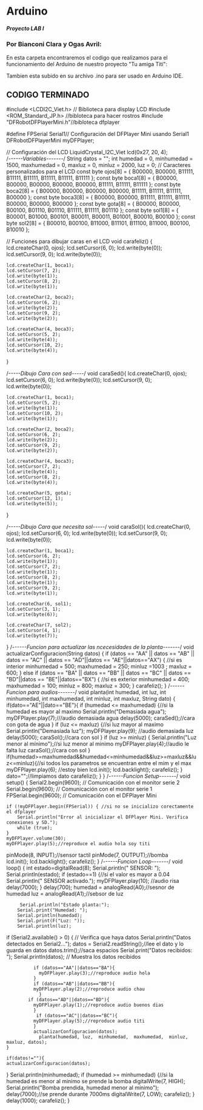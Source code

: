 # Arduino
##### Proyecto LAB I 
### Por Bianconi Clara y Ogas Avril:
En esta carpeta encontraremos el codigo que realizamos para el funcionamiento del Arduino de nuestro proyecto "Tu amiga Titi":

Tambien esta subido en su archivo .ino para ser usado en Arduino IDE.

## CODIGO TERMINADO
#include <LCDI2C_Viet.h>  // Biblioteca para display LCD
#include <ROM_Standard_JP.h> //bibloteca para hacer rostros
#include "DFRobotDFPlayerMini.h"//bibloteca dfplayer
 
#define FPSerial Serial1// Configuración del DFPlayer Mini usando Serial1
DFRobotDFPlayerMini myDFPlayer;
 
// Configuración del LCD
LiquidCrystal_I2C_Viet lcd(0x27, 20, 4);  
/*------Variables-------*/
String datos = "";
int humedad = 0, minhumedad = 1500, maxhumedad = 0, maxluz = 0, minluz = 2000, luz = 0;
// Caracteres personalizados para el LCD
const byte ojos[8] = { B00000, B00000, B11111, B11111, B11111, B11111, B11111, B11111 };
const byte boca1[8] = { B00000, B00000, B00000, B00000, B00000, B11111, B11111, B11111 };
const byte boca2[8] = { B00000, B00000, B00000, B00000, B11111, B11111, B11111, B00000 };
const byte boca3[8] = { B00000, B00000, B11111, B11111, B11111, B00000, B00000, B00000 };
const byte gota[8] = { B00000, B00000, B00100, B01110, B01110, B11111, B11111, B01110 };
const byte sol1[8] = { B00001, B01000, B00101, B00011, B00011, B01001, B00010, B00100 };
const byte sol2[8] = { B00010, B00100, B11000, B11101, B11100, B11000, B00100, B10010 };
 
// Funciones para dibujar caras en el LCD
void carafeliz() {
    lcd.createChar(0, ojos);
    lcd.setCursor(6, 0);
    lcd.write(byte(0));
    lcd.setCursor(9, 0);
    lcd.write(byte(0));
 
    lcd.createChar(1, boca1);
    lcd.setCursor(7, 2);
    lcd.write(byte(1));
    lcd.setCursor(8, 2);
    lcd.write(byte(1));
 
    lcd.createChar(2, boca2);
    lcd.setCursor(6, 2);
    lcd.write(byte(2));
    lcd.setCursor(9, 2);
    lcd.write(byte(2));
 
    lcd.createChar(4, boca3);
    lcd.setCursor(5, 2);
    lcd.write(byte(4));
    lcd.setCursor(10, 2);
    lcd.write(byte(4));
}
 
/*-----Dibujo Cara con sed-----*/
void caraSed(){
    lcd.createChar(0, ojos);
    lcd.setCursor(6, 0);
    lcd.write(byte(0));
    lcd.setCursor(9, 0);
    lcd.write(byte(0));
 
    lcd.createChar(1, boca1);
    lcd.setCursor(5, 2);
    lcd.write(byte(1));
    lcd.setCursor(10, 2);
    lcd.write(byte(1));
 
    lcd.createChar(2, boca2);
    lcd.setCursor(6, 2);
    lcd.write(byte(2));
    lcd.setCursor(9, 2);
    lcd.write(byte(2));
   
    lcd.createChar(4, boca3);
    lcd.setCursor(7, 2);
    lcd.write(byte(4));
    lcd.setCursor(8, 2);
    lcd.write(byte(4));
 
    lcd.createChar(5, gota);
    lcd.setCursor(12, 1);
    lcd.write(byte(5));
   
}
 
/*-----Dibujo Cara que necesita sol-----*/
void caraSol(){
    lcd.createChar(0, ojos);
    lcd.setCursor(6, 0);
    lcd.write(byte(0));
    lcd.setCursor(9, 0);
    lcd.write(byte(0));
 
    lcd.createChar(1, boca1);
    lcd.setCursor(6, 2);
    lcd.write(byte(1));
    lcd.setCursor(7, 2);
    lcd.write(byte(1));
    lcd.setCursor(8, 2);
    lcd.write(byte(1));
    lcd.setCursor(9, 2);
    lcd.write(byte(1));
 
    lcd.createChar(6, sol1);
    lcd.setCursor(3, 1);
    lcd.write(byte(6));
 
    lcd.createChar(7, sol2);
    lcd.setCursor(4, 1);
    lcd.write(byte(7));
}
/*------Funcion para actualizar las ncecesidades de la planta-------*/
void actualizarConfiguracion(String datos) {
    if (datos == "AA" || datos == "AB" || datos == "AC" || datos == "AD"||datos == "AE"||datos=="AX") {  //si es interior
        minhumedad = 500;
        maxhumedad = 250;
        minluz =1003 ;
        maxluz = 600;
    } else if (datos == "BA" || datos == "BB" || datos == "BC" || datos == "BD"||datos == "BE"||datos=="BX") {  //si es exterior
        minhumedad = 400;
        maxhumedad = 100;
        minluz = 800;
        maxluz = 300;
    }
      carafeliz();
}
 /*------Funcion para audios-------*/
void planta(int humedad, int luz, int minhumedad, int maxhumedad, int minluz, int maxluz, String dato) {
    if(dato=="AE"||dato=="BE"){
      if (humedad <= maxhumedad) {//si la humedad es mayor al maximo
          Serial.println("Demasiada agua");
          myDFPlayer.play(7);///audio demasiada agua
          delay(5000);
           caraSed();//cara con gota de agua
      }
      if (luz <= maxluz) {//si luz mayor al maximo
          Serial.println("Demasiada luz");
            myDFPlayer.play(9);  //audio demasiada luz
            delay(5000);
              caraSol();//cara con sol
      }
      if (luz >= minluz) {
          Serial.println("Luz menor al mínimo");//si luz menor al minimo
          myDFPlayer.play(4);//audio le falta luz
           caraSol();//cara con sol
      }
      if(humedad>=maxhumedad&&humedad<=minhumedad&&luz>=maxluz&&luz<=minluz){//si todos los parametros se encuentran entre el mim y el max
         myDFPlayer.play(6);  //estoy bien
         lcd.init();
    lcd.backlight();
          carafeliz();
      }
      dato="";//limpiamos dato
        carafeliz();
    }
}
   /*------Funcion Setup-------*/
void setup() {
    Serial2.begin(9600);  // Comunicación con el monitor serie 2
     Serial.begin(9600);  // Comunicación con el monitor serie 1
    FPSerial.begin(9600); // Comunicación con el DFPlayer Mini
 
    if (!myDFPlayer.begin(FPSerial)) { //si no se inicializo corectamente el dfplayer
        Serial.println("Error al inicializar el DFPlayer Mini. Verifica conexiones y SD.");
        while (true);
    }
    myDFPlayer.volume(30);  
    myDFPlayer.play(5);//reproduce el audio hola soy titi
   pinMode(8, INPUT);//sensor tactil
    pinMode(7, OUTPUT);//bomba  
    lcd.init();
    lcd.backlight();
    carafeliz();
}
  /*------Funcion Loop-------*/
void loop() {
   int estado=digitalRead(8);
   Serial.println(" SENSOR: ");
  Serial.println(estado);
  if (estado==1) {//si el valor es mayor a 0.04
    Serial.println(" SENSOR activado.");
      myDFPlayer.play(10);  //audio risa
      delay(7000);
  }
    delay(700);
    humedad = analogRead(A0);//sesnor de humedad
    luz = analogRead(A1);//sebsor de luz
 
         Serial.println("Estado planta:");
        Serial.print("Humedad: ");
        Serial.println(humedad);
        Serial.print(F("Luz: "));
        Serial.println(luz);
   
  if (Serial2.available() > 0) {  // Verifica que haya datos
          Serial.println("Datos detectados en Serial2...");
           datos = Serial2.readString();//lee el dato y lo guarda en datos
          datos.trim();//saca espacios
           Serial.print("Datos recibidos: ");
          Serial.println(datos);  // Muestra los datos recibidos
 
              if (datos=="AA"||datos=="BA"){
                myDFPlayer.play(3);//reproduce audio hola
              }
              if (datos=="AB"||datos=="BB"){
              myDFPlayer.play(2);//reproduce audio chau
                }
            if (datos=="AD"||datos=="BD"){
              myDFPlayer.play(1);//reproduce audio buenos dias
              }
               if (datos=="AC"||datos=="BC"){
              myDFPlayer.play(5);//reproduce audio titi
              }
              actualizarConfiguracion(datos);
                planta(humedad, luz,  minhumedad,  maxhumedad,  minluz, maxluz, datos);
    }
 
    if(datos!=""){
    actualizarConfiguracion(datos);
   }
   Serial.println(minhumedad);
     if (humedad >= minhumedad) {//si la humedad es menor al minimo se prende la bomba
        digitalWrite(7, HIGH);
        Serial.println("Bomba prendida, humedad menor al mínimo");
        delay(7000);//se prende durante 7000ms
        digitalWrite(7, LOW);
         carafeliz();
    }
    delay(1000);
      carafeliz();
}
